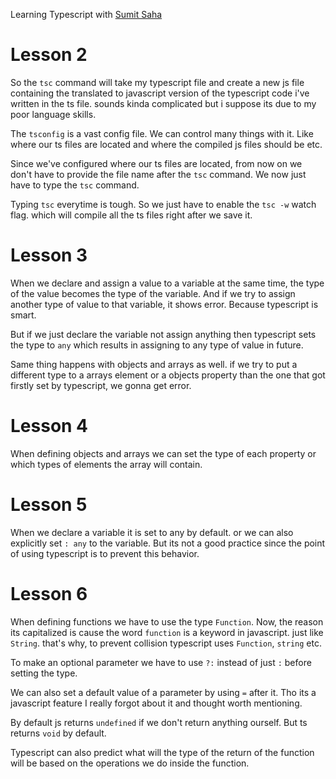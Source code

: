 Learning Typescript with [Sumit Saha](https://www.youtube.com/playlist?list=PLHiZ4m8vCp9PgOOjdyNpc6AoBmKNrp_u3)

# Lesson 2

So the `tsc` command will take my typescript file and create a new js file containing the translated to javascript version of the typescript code i've written in the ts file.
sounds kinda complicated but i suppose its due to my poor language skills.

The `tsconfig` is a vast config file. We can control many things with it. Like where our ts files are located and where the compiled js files should be etc.

Since we've configured where our ts files are located, from now on we don't have to provide the file name after the `tsc` command. We now just have to type the `tsc` command.

Typing `tsc` everytime is tough. So we just have to enable the `tsc -w` watch flag. which will compile all the ts files right after we save it.

# Lesson 3

When we declare and assign a value to a variable at the same time, the type of the value becomes the type of the variable. And if we try to assign another type of value to that variable, it shows error. Because typescript is smart.

But if we just declare the variable not assign anything then typescript sets the type to `any` which results in assigning to any type of value in future.

Same thing happens with objects and arrays as well. if we try to put a different type to a arrays element or a objects property than the one that got firstly set by typescript, we gonna get error.

# Lesson 4

When defining objects and arrays we can set the type of each property or which types of elements the array will contain.

# Lesson 5

When we declare a variable it is set to any by default. or we can also explicitly set `: any` to the variable. But its not a good practice since the point of using typescript is to prevent this behavior.

# Lesson 6

When defining functions we have to use the type `Function`. Now, the reason its capitalized is cause the word `function` is a keyword in javascript. just like `String`. that's why, to prevent collision typescript uses `Function`, `string` etc.

To make an optional parameter we have to use `?:` instead of just `:` before setting the type.

We can also set a default value of a parameter by using `=` after it. Tho its a javascript feature I really forgot about it and thought worth mentioning.

By default js returns `undefined` if we don't return anything ourself. But ts returns `void` by default.

Typescript can also predict what will the type of the return of the function will be based on the operations we do inside the function.
